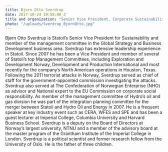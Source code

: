 ```yaml
---
title: Bjorn Otto Sverdrup
date: 2017-10-24 19:58:00 Z
title and organization: "Senior Vice President, Corporate Sustainability, Statoil"
photo: "/uploads/Sverdrup_BjornOtto.jpg"
---
```

Bjørn Otto Sverdrup is Statoil’s Senior Vice President for Sustainability and member of the management committee in the Global Strategy and Business Development business area. Sverdrup has extensive leadership experience in Statoil. Since 2007 he has been a Vice President and member of several of Statoil’s top Management Committees, including Exploration and Development Norway, Development and Production International and most recently for the company’s North American operations in Houston, Texas. Following the 2011 terrorist attacks in Norway, Sverdrup served as chief of staff for the government-appointed commission investigating the attacks. Sverdrup also served at The Confederation of Norwegian Enterprise (NHO) as advisor and National expert to the EU Commission on corporate social responsibility. As member of the management committee of Hydro’s oil and gas division he was part of the integration planning committee for the merger between Statoil and Hydro Oil and Energy in 2007. He is a frequent speaker at key industry event such as CERA, WFES and SPE and has been a guest lecturer at Imperial College, Columbia University and Harvard Business School. Sverdrup is a deputy on the Board of Directors at Norway’s largest university, NTNU and a member of the advisory board at the master program of the Grantham Institute of the Imperial College in London. Sverdrup is a political scientist and former research fellow from the University of Oslo. He is the father of three children.
